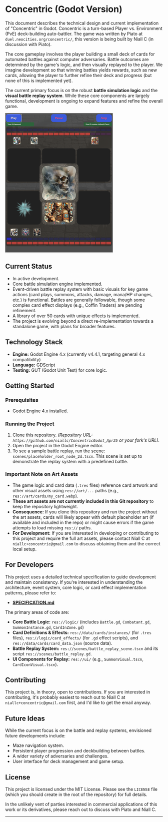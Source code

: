 # Concentric (Godot Version)

This document describes the technical design and current implementation of "Concentric" in Godot. Concentric is a turn-based Player vs. Environment (PvE) deck-building auto-battler. The game was written by Piato at `duel.neocities.org/concentric/`, this version is being built by Niall C (in discussion with Piato).

The core gameplay involves the player building a small deck of cards for automated battles against computer adversaries. Battle outcomes are determined by the game's logic, and then visually replayed to the player. We imagine development so that winning battles yields rewards, such as new cards, allowing the player to further refine their deck and progress (but none of this is implemented yet).

The current primary focus is on the robust **battle simulation logic** and the **visual battle replay system**. While these core components are largely functional, development is ongoing to expand features and refine the overall game.

![Gameplay Screenshot of Concentric in Godot](art/GameplayScreenshot_small.png)

## Current Status
* In active development.
* Core battle simulation engine implemented.
* Event-driven battle replay system with basic visuals for key game actions (card plays, summons, attacks, damage, mana/HP changes, etc.) is functional. Battles are generally followable, though some complex card effect displays (e.g., Coffin Traders) are pending refinement.
* A library of over 50 cards with unique effects is implemented.
* The project is evolving beyond a direct re-implementation towards a standalone game, with plans for broader features.

## Technology Stack
* **Engine:** Godot Engine 4.x (currently v4.4.1, targeting general 4.x compatibility)
* **Language:** GDScript
* **Testing:** GUT (Godot Unit Test) for core logic.

## Getting Started

### Prerequisites
* Godot Engine 4.x installed.

### Running the Project
1.  Clone this repository.
    *(Repository URL: `https://github.com/niallc/ConcentricGodot_Apr25` or your fork's URL).*
2.  Open the project in the Godot Engine editor.
3.  To see a sample battle replay, run the scene: `scenes/placeholder_root_node_2d.tscn`. This scene is set up to demonstrate the replay system with a predefined battle.

### Important Note on Art Assets
* The game logic and card data (`.tres` files) reference card artwork and other visual assets using `res://art/...` paths (e.g., `res://art/cards/my_card.webp`).
* **These art assets are not currently included in this Git repository** to keep the repository lightweight.
* **Consequence:** If you clone this repository and run the project without the art assets, cards will likely appear with default placeholder art (if available and included in the repo) or might cause errors if the game attempts to load missing `res://` paths.
* **For Development:** If you are interested in developing or contributing to this project and require the full art assets, please contact Niall C at `niallc+concentric@gmail.com` to discuss obtaining them and the correct local setup.

## For Developers

This project uses a detailed technical specification to guide development and maintain consistency. If you're interested in understanding the architecture, event system, core logic, or card effect implementation patterns, please refer to:

* **[SPECIFICATION.md](SPECIFICATION.md)**

The primary areas of code are:
* **Core Battle Logic:** `res://logic/` (includes `Battle.gd`, `Combatant.gd`, `SummonInstance.gd`, `CardInZone.gd`)
* **Card Definitions & Effects:** `res://data/cards/instances/` (for `.tres` files), `res://logic/card_effects/` (for `.gd` effect scripts), and `res://data/cards/card_data.json` (source data).
* **Battle Replay System:** `res://scenes/battle_replay_scene.tscn` and its script `res://scenes/battle_replay.gd`.
* **UI Components for Replay:** `res://ui/` (e.g., `SummonVisual.tscn`, `CardIconVisual.tscn`).

## Contributing
This project is, in theory, open to contributions. If you are interested in contributing, it's probably easiest to reach out to Niall C at `niallc+concentric@gmail.com` first, and I'd like to get the email anyway.

## Future Ideas
While the current focus is on the battle and replay systems, envisioned future developments include:
* Maze navigation system.
* Persistent player progression and deckbuilding between battles.
* A wider variety of adversaries and challenges.
* User interface for deck management and game setup.

## License
This project is licensed under the MIT License. Please see the `LICENSE` file (which you should create in the root of the repository) for full details.

In the unlikely vent of parties interested in commercial applications of this work or its derivatives, please reach out to discuss with Piato and Niall C.

---